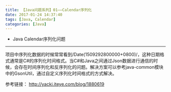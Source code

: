 ```yaml
---
title: 【Java问题系列】01——Calendar序列化
date: 2017-01-24 14:37:40
tags: [Java, Calendar]
categories: [Java]
---
```

- Java Calendar序列化问题
<!-- more -->

--------------------------------

项目中序列化数据的时候常常看到/Date(1509292800000+0800)/，这种日期格式通常是C#的序列化时间格式。当C#和Java之间通过Json数据进行通信的时候，会存在时间序列化和反序列化的问题。解决方案可以参考java-common模块中的GsonUtil，通过自定义序列化时间格式的方式解决。

参考链接：
http://yacki.iteye.com/blog/1880619
